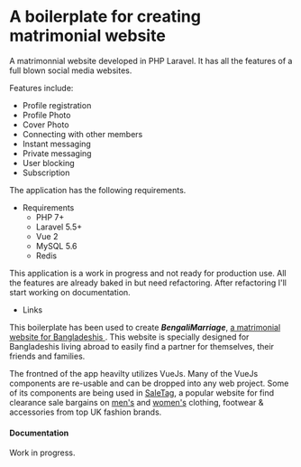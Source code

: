 # A boilerplate for creating matrimonial website

A matrimonnial website developed in PHP Laravel. It has all the features of a full blown social media websites. 

Features include: 
  * Profile registration
  * Profile Photo
  * Cover Photo
  * Connecting with other members
  * Instant messaging
  * Private messaging
  * User blocking
  * Subscription

The application has the following requirements.

- Requirements
  * PHP 7+
  * Laravel 5.5+
  * Vue 2
  * MySQL 5.6
  * Redis

This application is a work in progress and not ready for production use. All the features are already baked in but need refactoring. After refactoring I'll start working on documentation.

- Links

This boilerplate has been used to create ***BengaliMarriage***, [a matrimonial website for Bangladeshis ](https://www.bengalimarriage.com). This website is specially designed for Bangladeshis living abroad to easily find a partner for themselves, their friends and families.

The frontned of the app heavilty utilizes VueJs. Many of the VueJs components are re-usable and can be dropped into any web project. Some of its components are being used in [SaleTag](https://www.saletag.co.uk), a popular website for find clearance sale bargains on [men's](https://www.saletag.co.uk/men) and [women's](https://www.saletag.co.uk/women) clothing, footwear & accessories from top UK fashion brands.

#### Documentation

Work in progress. 
